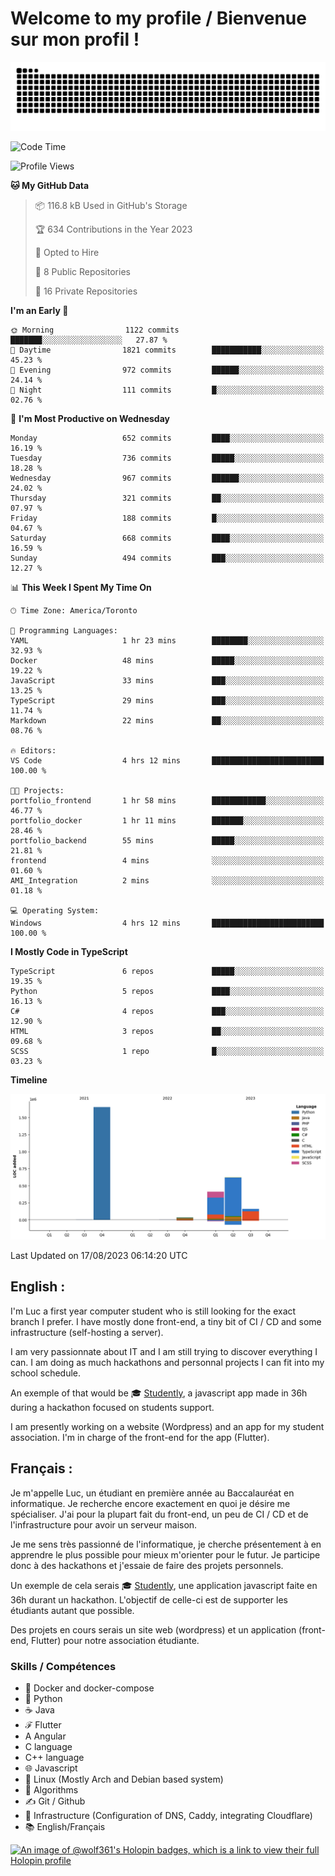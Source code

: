 # Welcome to my profile / Bienvenue sur mon profil !

![snake gif](https://github.com/wolf-361/wolf-361/blob/output/github-contribution-grid-snake.svg)

<!--START_SECTION:waka-->
![Code Time](http://img.shields.io/badge/Code%20Time-259%20hrs%203%20mins-blue)

![Profile Views](http://img.shields.io/badge/Profile%20Views-0-blue)

**🐱 My GitHub Data** 

> 📦 116.8 kB Used in GitHub's Storage 
 > 
> 🏆 634 Contributions in the Year 2023
 > 
> 💼 Opted to Hire
 > 
> 📜 8 Public Repositories 
 > 
> 🔑 16 Private Repositories 
 > 
**I'm an Early 🐤** 

```text
🌞 Morning                1122 commits        ███████░░░░░░░░░░░░░░░░░░   27.87 % 
🌆 Daytime                1821 commits        ███████████░░░░░░░░░░░░░░   45.23 % 
🌃 Evening                972 commits         ██████░░░░░░░░░░░░░░░░░░░   24.14 % 
🌙 Night                  111 commits         █░░░░░░░░░░░░░░░░░░░░░░░░   02.76 % 
```
📅 **I'm Most Productive on Wednesday** 

```text
Monday                   652 commits         ████░░░░░░░░░░░░░░░░░░░░░   16.19 % 
Tuesday                  736 commits         █████░░░░░░░░░░░░░░░░░░░░   18.28 % 
Wednesday                967 commits         ██████░░░░░░░░░░░░░░░░░░░   24.02 % 
Thursday                 321 commits         ██░░░░░░░░░░░░░░░░░░░░░░░   07.97 % 
Friday                   188 commits         █░░░░░░░░░░░░░░░░░░░░░░░░   04.67 % 
Saturday                 668 commits         ████░░░░░░░░░░░░░░░░░░░░░   16.59 % 
Sunday                   494 commits         ███░░░░░░░░░░░░░░░░░░░░░░   12.27 % 
```


📊 **This Week I Spent My Time On** 

```text
🕑︎ Time Zone: America/Toronto

💬 Programming Languages: 
YAML                     1 hr 23 mins        ████████░░░░░░░░░░░░░░░░░   32.93 % 
Docker                   48 mins             █████░░░░░░░░░░░░░░░░░░░░   19.22 % 
JavaScript               33 mins             ███░░░░░░░░░░░░░░░░░░░░░░   13.25 % 
TypeScript               29 mins             ███░░░░░░░░░░░░░░░░░░░░░░   11.74 % 
Markdown                 22 mins             ██░░░░░░░░░░░░░░░░░░░░░░░   08.76 % 

🔥 Editors: 
VS Code                  4 hrs 12 mins       █████████████████████████   100.00 % 

🐱‍💻 Projects: 
portfolio_frontend       1 hr 58 mins        ████████████░░░░░░░░░░░░░   46.77 % 
portfolio_docker         1 hr 11 mins        ███████░░░░░░░░░░░░░░░░░░   28.46 % 
portfolio_backend        55 mins             █████░░░░░░░░░░░░░░░░░░░░   21.81 % 
frontend                 4 mins              ░░░░░░░░░░░░░░░░░░░░░░░░░   01.60 % 
AMI_Integration          2 mins              ░░░░░░░░░░░░░░░░░░░░░░░░░   01.18 % 

💻 Operating System: 
Windows                  4 hrs 12 mins       █████████████████████████   100.00 % 
```

**I Mostly Code in TypeScript** 

```text
TypeScript               6 repos             █████░░░░░░░░░░░░░░░░░░░░   19.35 % 
Python                   5 repos             ████░░░░░░░░░░░░░░░░░░░░░   16.13 % 
C#                       4 repos             ███░░░░░░░░░░░░░░░░░░░░░░   12.90 % 
HTML                     3 repos             ██░░░░░░░░░░░░░░░░░░░░░░░   09.68 % 
SCSS                     1 repo              █░░░░░░░░░░░░░░░░░░░░░░░░   03.23 % 
```



**Timeline**

![Lines of Code chart](https://raw.githubusercontent.com/wolf-361/wolf-361/main/assets/bar_graph.png)


 Last Updated on 17/08/2023 06:14:20 UTC
<!--END_SECTION:waka-->

## English : 

I'm Luc a first year computer student who is still looking for the exact branch I prefer. I have mostly done front-end, a tiny bit of CI / CD and some infrastructure (self-hosting a server).

I am very passionnate about IT and I am still trying to discover everything I can. I am doing as much hackathons and personnal projects I can fit into my school schedule.

An exemple of that would be 🎓 [Studently](https://github.com/wolf-361/Studently-CodeJam12), a javascript app made in 36h during a hackathon focused on students support.

I am presently working on a website (Wordpress) and an app for my student association. I'm in charge of the front-end for the app (Flutter).

## Français :

Je m'appelle Luc, un étudiant en première année au Baccalauréat en informatique. Je recherche encore exactement en quoi je désire me spécialiser. J'ai pour la plupart fait du front-end, un peu de CI / CD et de l'infrastructure pour avoir un serveur maison.

Je me sens très passionné de l'informatique, je cherche présentement à en apprendre le plus possible pour mieux m'orienter pour le futur. Je participe donc à des hackathons et j'essaie de faire des projets personnels.

Un exemple de cela serais 🎓 [Studently](https://github.com/wolf-361/Studently-CodeJam12), une application javascript faite en 36h durant un hackathon. L'objectif de celle-ci est de supporter les étudiants autant que possible.

Des projets en cours serais un site web (wordpress) et un application (front-end, Flutter) pour notre association étudiante.

###  Skills / Compétences

* 🐋 Docker and docker-compose
* 🐍 Python
* ☕ Java
* ℱ Flutter
* A Angular
* C language
* C++ language
* 🌐 Javascript
* 🐧 Linux (Mostly Arch and Debian based system)
* 🧩 Algorithms
* ✍️ Git / Github
* 📜 Infrastructure (Configuration of DNS, Caddy, integrating Cloudflare)
* 📚 English/Français

[![An image of @wolf361's Holopin badges, which is a link to view their full Holopin profile](https://holopin.me/wolf361)](https://holopin.io/@wolf361)


